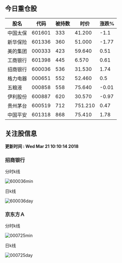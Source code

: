 
## 今日重仓股 

|股名|代码|被持数|时价|涨跌%|
|---|---|---|---|---|
|中国太保|601601|333|41.200|-1.1|
|新华保险|601336|360|51.000|-1.77|
|美的集团|000333|423|59.640|0.51|
|工商银行|601398|445|6.570|0.61|
|招商银行|600036|536|31.530|1.74|
|格力电器|000651|552|52.460|0.5|
|五粮液|000858|558|75.640|-0.01|
|伊利股份|600887|620|30.570|-0.97|
|贵州茅台|600519|712|751.210|0.47|
|中国平安|601318|868|75.410|1.78|

## 关注股信息
**更新时间 : Wed Mar 21 10:10:14 2018**
### 招商银行 
分时k线

![600036min](http://image.sinajs.cn/newchart/min/n/sh600036.gif)

日k线

![600036day](http://image.sinajs.cn/newchart/daily/n/sh600036.gif)

### 京东方Ａ 
分时k线

![000725min](http://image.sinajs.cn/newchart/min/n/sz000725.gif)

日k线

![000725day](http://image.sinajs.cn/newchart/daily/n/sz000725.gif)
